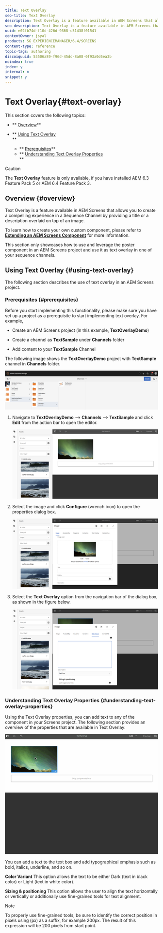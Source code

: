 ```yaml
---
title: Text Overlay
seo-title: Text Overlay
description: Text Overlay is a feature available in AEM Screens that allows you to create a compelling experience in a Sequence Channel by providing a title or a description overlaid on top of an image. Follow this page to learn more.
seo-description: Text Overlay is a feature available in AEM Screens that allows you to create a compelling experience in a Sequence Channel by providing a title or a description overlaid on top of an image. Follow this page to learn more.
uuid: e02fb74d-f10d-426d-9368-c51438f01541
contentOwner: jsyal
products: SG_EXPERIENCEMANAGER/6.4/SCREENS
content-type: reference
topic-tags: authoring
discoiquuid: 53506a89-f96d-45dc-8a08-0f93a0d6ea3b
noindex: true
index: y
internal: n
snippet: y
---
```


# Text Overlay{#text-overlay}

This section covers the following topics:

* ** [Overview](../../screens/using/text-overlay.md#overview)**
* ** [Using Text Overlay](../../screens/using/text-overlay.md#using-text-overlay)  
  **

    * ** [Prerequisites](../../screens/using/text-overlay.md#prerequisites)**
    * ** [Understanding Text Overlay Properties](../../screens/using/text-overlay.md#understanding-text-overlay-properties)  
      **

>[!CAUTION]
>
>The **Text Overlay** feature is only available, if you have installed AEM 6.3 Feature Pack 5 or AEM 6.4 Feature Pack 3.

## Overview {#overview}

Text Overlay is a feature available in AEM Screens that allows you to create a compelling experience in a Sequence Channel by providing a title or a description overlaid on top of an image.

To learn how to create your own custom component, please refer to [**Extending an AEM Screens Component**](../../screens/using/extending-component-tutorial-develop.md) for more information.

This section only showcases how to use and leverage the poster component in an AEM Screens project and use it as text overlay in one of your sequence channels.

## Using Text Overlay {#using-text-overlay}

The following section describes the use of text overlay in an AEM Screens project.

### Prerequisites {#prerequisites}

Before you start implementing this functionality, please make sure you have set up a project as a prerequisite to start implementing text overlay. For example,

* Create an AEM Screens project (in this example, **TextOverlayDemo**)  

* Create a channel as **TextSample** under **Channels** folder

* Add content to your **TextSample** Channel

The following image shows the **TextOverlayDemo** project with **TextSample** channel in **Channels** folder.

![](assets/screen_shot_2018-12-16at75908pm.png)

1. Navigate to **TextOverlayDemo** --&gt; **Channels** --&gt; **TextSample** and click **Edit** from the action bar to open the editor.

   ![](assets/screen_shot_2018-12-16at80017pm.png)

1. Select the image and click **Configure** (wrench icon) to open the properties dialog box.

   ![](assets/screen_shot_2018-12-16at80221pm.png)

1. Select the **Text Overlay** option from the navigation bar of the dialog box, as shown in the figure below.

   ![](assets/screen_shot_2018-12-16at80424pm.png)

### Understanding Text Overlay Properties {#understanding-text-overlay-properties}

Using the Text Overlay properties, you can add text to any of the component in your Screens project. The following section provides an overview of the properties that are available in Text Overlay:

![](assets/text.gif)

You can add a text to the text box and add typographical emphasis such as bold, italics, underline, and so on.

**Color Variant** This option allows the text to be either Dark (text in black color) or Light (text in white color).

**Sizing & positioning** This option allows the user to align the text horizontally or vertically or additionally use fine-grained tools for text alignment.

>[!NOTE]
>
>To properly use fine-grained tools, be sure to identify the correct position in pixels using (px) as a suffix, for example 200px. The result of this expression will be 200 pixels from start point.

